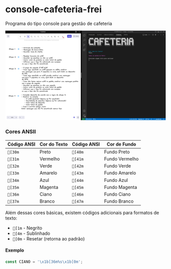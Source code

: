 # console-cafeteria-frei
Programa do tipo console para gestão de cafeteria

![](./Cafeteria.png)

### Cores ANSII

| Código ANSI | Cor do Texto  | Código ANSI | Cor de Fundo |
|-------------|---------------|-------------|--------------|
| `[30m`  | Preto         | `[40m`  | Fundo Preto  |
| `[31m`  | Vermelho      | `[41m`  | Fundo Vermelho |
| `[32m`  | Verde         | `[42m`  | Fundo Verde  |
| `[33m`  | Amarelo       | `[43m`  | Fundo Amarelo |
| `[34m`  | Azul          | `[44m`  | Fundo Azul   |
| `[35m`  | Magenta       | `[45m`  | Fundo Magenta |
| `[36m`  | Ciano         | `[46m`  | Fundo Ciano  |
| `[37m`  | Branco        | `[47m`  | Fundo Branco |

Além dessas cores básicas, existem códigos adicionais para formatos de texto:

- `[1m` - Negrito
- `[4m` - Sublinhado
- `[0m` - Resetar (retorna ao padrão)


#### Exemplo
```js
const CIANO = '\x1b[36m%s\x1b[0m';
```
